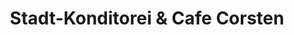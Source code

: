 ---
title: "Stadt-Konditorei & Cafe Corsten"
url: /demmin/stadt-konditorei-und-cafe-corsten/
shop: Bäckerei
---